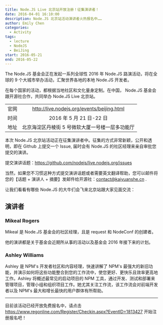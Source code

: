 ```yaml
---
title: Node.JS Live 北京站开放注册！征集演讲者！
date: 2016-04-01 16:10:00
description: Node.JS 北京站活动演讲者火热报名中……
author: Emily Chen
categories:
  - Activity
tags:
  - lecture
  - NodeJS
  - BeiJing
start: 2016-05-21
end: 2016-05-22
---
```


The Node.JS 基金会正在发起一系列全球性 2016 年 Node.JS 路演活动，将在全球的 9 个大城市举办活动，汇聚世界各地的本地 Node.JS 开发者。

在每个国家的活动，都根据当地社区和文化量身定制。在中国， Node.JS 基金会跟开源社合作，共同举办 Node.JS Live 北京站。

|      |                                                 |
| :--: | :---------------------------------------------: |
| 官网 |   http://live.nodejs.org/events/beijing.html    |
| 时间 |            2016 年 5 月 21 日-22 日             |
| 地址 | 北京海淀区丹棱街 5 号微软大厦一号楼一层多功能厅 |

本次 Node.JS 北京站活动正在征集演讲者中。征集的方式非常新颖，公开和透明，即在 Github 上提交一个 Issue, 届时会有 Node.JS 的社区经理来亲自审批您提交的演讲。

提交演讲话题：https://github.com/nodejs/live.nodejs.org/issues

当然，如果您不习惯这种方式提交演讲话题或者需要英文翻译帮助，您可以邮件将您的【话题 + 演讲人 + 摘要】发邮件给开源社：contact@kaiyuanshe.cn .

让我们看看有哪些 Node.JS 的大牛们会飞来北京站跟大家见面交流：

## 演讲者

### Mikeal Rogers

Mikeal 是 Node.JS 基金会的社区经理，且是 request 和 NodeConf 的创建者。

他的演讲都是关于基金会近期所从事的活动以及基金会 2016 年接下来的计划。

### Ashley Williams

Ashley 是 NPM's 开发者社区和内容经理，快速讲解了 NPM's 最强大的新旧功能，并演示如何将这些功能整合到您的工作流中，使您更好、更快乐且效率更高地工作。Ashley 将概述最常见的启动项目的 NPM 工具，通过开发、测试和部署来管理项目，管理小组和组织项目工作。她尤其关注工作流，该工作流会对前端开发者以及 NPM's 最大和增长最快的用户群体有所帮助。

---

目前该活动已经开放免费报名中，请点击 https://www.regonline.com/Register/Checkin.aspx?EventID=1813427 开始注册报名吧！
